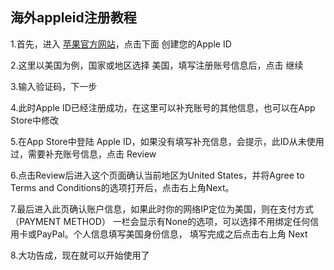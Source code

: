 ## 海外appleid注册教程

1.首先，进入 [苹果官方网站](https://appleid.apple.com)，点击下面 创建您的Apple ID

2.这里以美国为例，国家或地区选择 美国，填写注册账号信息后，点击 继续

3.输入验证码，下一步

4.此时Apple ID已经注册成功，在这里可以补充账号的其他信息，也可以在App Store中修改

5.在App Store中登陆 Apple ID，如果没有填写补充信息，会提示，此ID从未使用过，需要补充账号信息，点击 Review

6.点击Review后进入这个页面确认当前地区为United States，并将Agree to Terms and 
Conditions的选项打开后，点击右上角Next。

7.最后进入此页确认账户信息，如果此时你的网络IP定位为美国，则在支付方式（PAYMENT METHOD）
一栏会显示有None的选项，可以选择不用绑定任何信用卡或PayPal。个人信息填写美国身份信息，
填写完成之后点击右上角 Next

8.大功告成，现在就可以开始使用了

